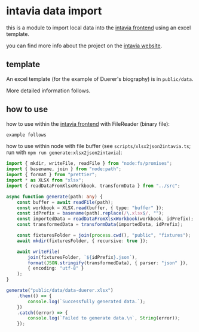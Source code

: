 # intavia data import

this is a module to import local data into the [intavia frontend](https://github.com/InTaVia/web) using an excel template.

you can find more info about the project on the [intavia website](https://intavia.eu).

## template

An excel template (for the example of Duerer's biography) is in `public/data`.

More detailed information follows.

## how to use

how to use within the [intavia frontend](https://github.com/InTaVia/web) with FileReader (binary file):

```ts
example follows
```

how to use within node with file buffer (see `scripts/xlsx2json2intavia.ts`; run with `npm run generate:xlsx2json2intavia`):

```ts
import { mkdir, writeFile, readFile } from "node:fs/promises";
import { basename, join } from "node:path";
import { format } from "prettier";
import * as XLSX from "xlsx";
import { readDataFromXlsxWorkbook, transformData } from "../src";

async function generate(path: any) {
    const buffer = await readFile(path);
    const workbook = XLSX.read(buffer, { type: "buffer" });
    const idPrefix = basename(path).replace(/\.xlsx$/, "");
    const importedData = readDataFromXlsxWorkbook(workbook, idPrefix);
    const transformedData = transformData(importedData, idPrefix);

    const fixturesFolder = join(process.cwd(), "public", "fixtures");
    await mkdir(fixturesFolder, { recursive: true });

    await writeFile(
        join(fixturesFolder, `${idPrefix}.json`),
        format(JSON.stringify(transformedData), { parser: "json" }),
        { encoding: "utf-8" }
    );
}

generate("public/data/data-duerer.xlsx")
    .then(() => {
        console.log(`Successfully generated data.`);
    })
    .catch((error) => {
        console.log(`Failed to generate data.\n`, String(error));
    });
```
